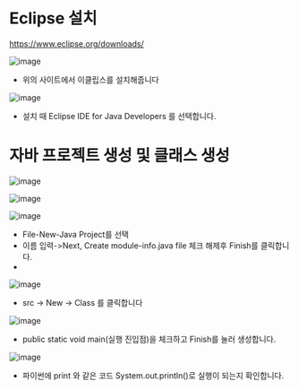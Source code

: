 # Eclipse 설치

https://www.eclipse.org/downloads/

![image](https://github.com/ijd1236/Java/assets/130967884/66c5ab41-41b9-43f1-acac-5be43f73de80)

- 위의 사이트에서 이클립스를 설치해줍니다

![image](https://github.com/ijd1236/Java/assets/130967884/44ca49f5-ceff-4002-8b3c-931748582ce9)

- 설치 때 Eclipse IDE for Java Developers 를 선택합니다.

# 자바 프로젝트 생성 및 클래스 생성


![image](https://github.com/ijd1236/Java/assets/130967884/934d88da-4f8f-4447-80b5-98ddb99df397)


![image](https://github.com/ijd1236/Java/assets/130967884/0cedf7f7-e81b-4755-a035-7a2782ea7de4)

![image](https://github.com/ijd1236/Java/assets/130967884/603c61f9-f69e-4290-b6be-62baa41b3d08)

- File-New-Java Project를 선택
- 이름 입력->Next,  Create module-info.java file 체크 해제후 Finish를 클릭합니다.
- 
![image](https://github.com/ijd1236/Java/assets/130967884/ac367ad6-d338-4048-8980-a5404c8123e8)

- src -> New -> Class 를 클릭합니다
 
![image](https://github.com/ijd1236/Java/assets/130967884/c30a0031-b33e-4752-aa78-0b240b57f6a7)


- public static void main(실행 진입점)을 체크하고 Finish를 눌러 생성합니다.

![image](https://github.com/ijd1236/Java/assets/130967884/003f934d-1332-497f-acb5-8168d6d35304)

- 파이썬에 print 와 같은 코드 System.out.println()로 실행이 되는지 확인합니다.
